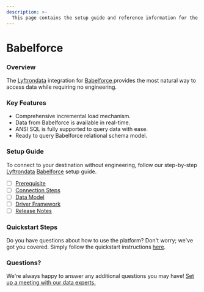 ```yaml
---
description: >-
  This page contains the setup guide and reference information for the Babelforce source connector.
---
```


# Babelforce

### Overview

The [Lyftrondata](https://www.lyftrondata.com/) integration for [Babelforce](https://www.lyftrondata.com/integration/babelforce/)[ ](https://www.lyftrondata.com/integration/babelforce/)provides the most natural way to access data while requiring no engineering.

### Key Features

* Comprehensive incremental load mechanism.
* Data from Babelforce is available in real-time.&#x20;
* ANSI SQL is fully supported to query data with ease.
* Ready to query Babelforce relational schema model.

### Setup Guide

To connect to your destination without engineering, follow our step-by-step [Lyftrondata](https://www.lyftrondata.com/)  [Babelforce](https://www.lyftrondata.com/integration/babelforce/) setup guide.

* [ ] [Prerequisite](../../sales-analytics/babelforce/prerequisite.md)
* [ ] [Connection Steps](../../sales-analytics/babelforce/connection-steps.md)
* [ ] [Data Model](../../sales-analytics/babelforce/data-model/)
* [ ] [Driver Framework](../../sales-analytics/babelforce/driver-framework/)
* [ ] [Release Notes](../../sales-analytics/babelforce/release-notes.md)

### Quickstart Steps

Do you have questions about how to use the platform? Don't worry; we've got you covered. Simply follow the quickstart instructions [here](../../../quickstart-steps.md).

### Questions? <a href="#questions" id="questions"></a>

We're always happy to answer any additional questions you may have! [Set up a meeting with our data experts.](https://www.lyftrondata.com/book-a-meeting/)

